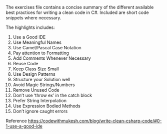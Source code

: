 The exercises file contains a concise summary of the different available best practices 
for writing a clean code in C#. Included are short code snippets where necessary.

The highlights includes:
1. Use a Good IDE 
2. Use Meaningful Names
3. Use Camel/Pascal Case Notation
4. Pay attention to Formatting
5. Add Comments Whenever Necessary
6. Reuse Code
7. Keep Class Size Small
8. Use Design Patterns
9. Structure your Solution well
10. Avoid Magic Strings/Numbers
11. Remove Unused Code
12. Don’t use ‘throw ex’ in the catch block
13. Prefer String Interpolation
14. Use Expression Bodied Methods
15. Don’t ignore caught errors

Reference
https://codewithmukesh.com/blog/write-clean-csharp-code/#0-1-use-a-good-ide
